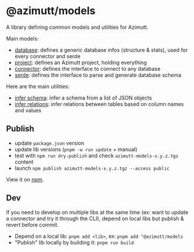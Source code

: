 # @azimutt/models

A library defining common models and utilities for Azimutt.

Main models:

- [database](src/database.ts): defines a generic database infos (structure & stats), used for every connector and serde
- [project](src/project.ts): defines an Azimutt project, holding everything
- [connector](src/interfaces/connector.ts): defines the interface to connect to any database
- [serde](src/interfaces/serde.ts): defines the interface to parse and generate database schema

Here are the main utilities:

- [infer schema](src/inferSchema.ts): infer a schema from a list of JSON objects
- [infer relations](src/inferRelations.ts): infer relations between tables based on column names and values

## Publish

- update `package.json` version
- update lib versions (`pnpm -w run update` + manual) 
- test with `npm run dry-publish` and check `azimutt-models-x.y.z.tgz` content
- launch `npm publish azimutt-models-x.y.z.tgz --access public`

View it on [npm](https://www.npmjs.com/package/@azimutt/models).

## Dev

If you need to develop on multiple libs at the same time (ex: want to update a connector and try it through the CLI), depend on local libs but publish & revert before commit.

- Depend on a local lib: `pnpm add <lib>`, ex: `pnpm add "@azimutt/models`
- "Publish" lib locally by building it: `pnpm run build`
